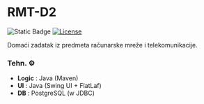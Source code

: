 # RMT-D2
![Static Badge](https://img.shields.io/badge/Jelisavac%20L.-2022%2F0554-red) 
[![License](https://img.shields.io/badge/License-Apache_2.0-blue.svg)](https://opensource.org/licenses/Apache-2.0)

Domaći zadatak iz predmeta računarske mreže i telekomunikacije.

### Tehn. ⚙️
* **Logic** : Java (Maven)
* **UI** : Java (Swing UI + FlatLaf)
* **DB** : PostgreSQL (w JDBC)
